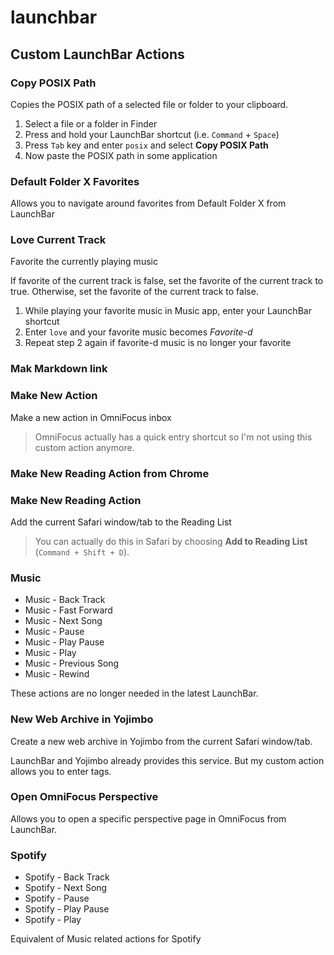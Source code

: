 # launchbar

## Custom LaunchBar Actions

### Copy POSIX Path

Copies the POSIX path of a selected file or folder to your clipboard.

1. Select a file or a folder in Finder
2. Press and hold your LaunchBar shortcut (i.e. `Command` + `Space`)
3. Press `Tab` key and enter `posix` and select **Copy POSIX Path**
4. Now paste the POSIX path in some application

### Default Folder X Favorites

Allows you to navigate around favorites from Default Folder X from LaunchBar

### Love Current Track

Favorite the currently playing music

If favorite of the current track is false, set the favorite of the current track to true. Otherwise, set the favorite of the current track to false.

1. While playing your favorite music in Music app, enter your LaunchBar shortcut
2. Enter `love` and your favorite music becomes *Favorite-d*
3. Repeat step 2 again if favorite-d music is no longer your favorite

### Mak Markdown link

### Make New Action

Make a new action in OmniFocus inbox

> OmniFocus actually has a quick entry shortcut so I'm not using this custom action anymore.

### Make New Reading Action from Chrome

### Make New Reading Action

Add the current Safari window/tab to the Reading List

> You can actually do this in Safari by choosing **Add to Reading List** (`Command + Shift + D`).

### Music

- Music - Back Track
- Music - Fast Forward
- Music - Next Song
- Music - Pause
- Music - Play Pause
- Music - Play
- Music - Previous Song
- Music - Rewind

These actions are no longer needed in the latest LaunchBar.

### New Web Archive in Yojimbo

Create a new web archive in Yojimbo from the current Safari window/tab.

LaunchBar and Yojimbo already provides this service. But my custom action allows you to enter tags.

### Open OmniFocus Perspective

Allows you to open a specific perspective page in OmniFocus from LaunchBar.

### Spotify

- Spotify - Back Track
- Spotify - Next Song
- Spotify - Pause
- Spotify - Play Pause
- Spotify - Play

Equivalent of Music related actions for Spotify
